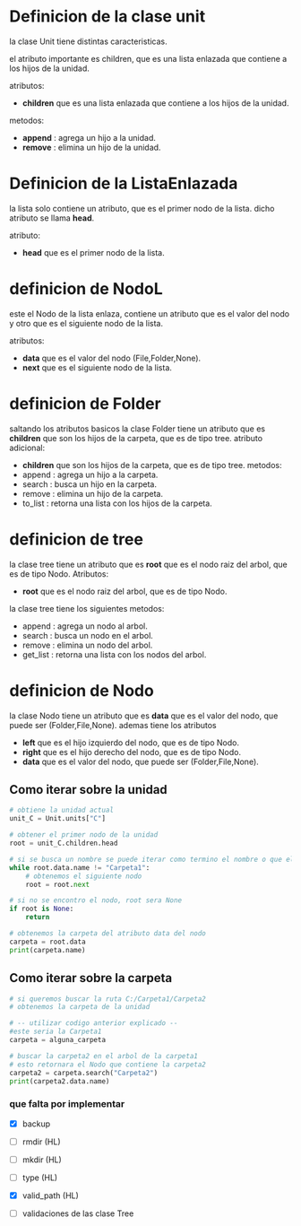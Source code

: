 # Definicion de la clase unit

la clase Unit tiene distintas caracteristicas.

el atributo importante es children, que es una lista enlazada que contiene a los hijos de la unidad.

atributos:
- **children** que es una lista enlazada que contiene a los hijos de la unidad.

metodos:

- **append** : agrega un hijo a la unidad.
- **remove** :  elimina un hijo de la unidad.


# Definicion de la ListaEnlazada

la lista solo contiene un atributo, que es el primer nodo de la lista.
dicho atributo se llama **head**.

atributo:
- **head** que es el primer nodo de la lista.


# definicion de NodoL

este el Nodo de la lista enlaza, contiene un atributo que es el valor del nodo y otro que es el siguiente nodo de la lista.

atributos:
- **data** que es el valor del nodo (File,Folder,None).
- **next** que es el siguiente nodo de la lista.





# definicion de Folder

saltando los atributos basicos 
la clase Folder tiene un atributo que es **children** que son los hijos de la carpeta, que es de tipo tree.
atributo adicional:
- **children** que son los hijos de la carpeta, que es de tipo tree.
metodos:
- append : agrega un hijo a la carpeta.
- search : busca un hijo en la carpeta.
- remove : elimina un hijo de la carpeta.
- to_list : retorna una lista con los hijos de la carpeta.


# definicion de tree

la clase tree tiene un atributo que es **root** que es el nodo raiz del arbol, que es de tipo Nodo.
Atributos:
- **root** que es el nodo raiz del arbol, que es de tipo Nodo.


la clase tree tiene los siguientes metodos:
- append : agrega un nodo al arbol.
- search : busca un nodo en el arbol.
- remove : elimina un nodo del arbol.
- get_list : retorna una lista con los nodos del arbol.



# definicion de Nodo

la clase Nodo tiene un atributo que es **data** que es el valor del nodo, que puede ser (Folder,File,None).
ademas tiene los atributos
- **left** que es el hijo izquierdo del nodo, que es de tipo Nodo.
- **right** que es el hijo derecho del nodo, que es de tipo Nodo.
- **data** que es el valor del nodo, que puede ser (Folder,File,None).



## Como iterar sobre la unidad

```python
# obtiene la unidad actual
unit_C = Unit.units["C"]

# obtener el primer nodo de la unidad
root = unit_C.children.head

# si se busca un nombre se puede iterar como termino el nombre o que el nodo sea None
while root.data.name != "Carpeta1":
    # obtenemos el siguiente nodo
    root = root.next

# si no se encontro el nodo, root sera None
if root is None:
    return

# obtenemos la carpeta del atributo data del nodo
carpeta = root.data
print(carpeta.name)
```



## Como iterar sobre la carpeta

```python
# si queremos buscar la ruta C:/Carpeta1/Carpeta2
# obtenemos la carpeta de la unidad

# -- utilizar codigo anterior explicado -- 
#este seria la Carpeta1
carpeta = alguna_carpeta

# buscar la carpeta2 en el arbol de la carpeta1
# esto retornara el Nodo que contiene la carpeta2
carpeta2 = carpeta.search("Carpeta2")
print(carpeta2.data.name)

```

### que falta por implementar
- [x] backup 
- [ ] rmdir (HL)
- [ ] mkdir (HL)
- [ ] type (HL)
- [X] valid_path (HL)
- [ ] validaciones de las clase Tree





